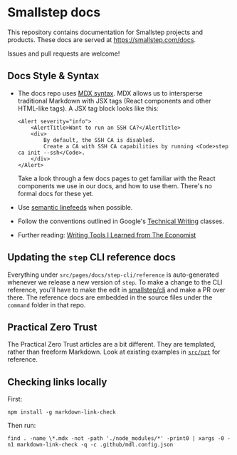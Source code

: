 # Smallstep docs

This repository contains documentation for Smallstep projects and products. These docs are served at https://smallstep.com/docs.

Issues and pull requests are welcome!

## Docs Style & Syntax

- The docs repo uses [MDX syntax](https://mdxjs.com/docs/what-is-mdx/#mdx-syntax).
  MDX allows us to intersperse traditional Markdown with JSX tags (React components and other HTML-like tags).
  A JSX tag block looks like this:

  ```
  <Alert severity="info">
      <AlertTitle>Want to run an SSH CA?</AlertTitle>
      <div>
          By default, the SSH CA is disabled.
          Create a CA with SSH CA capabilities by running <Code>step ca init --ssh</Code>.
      </div>
  </Alert>
  ```

  Take a look through a few docs pages to get familiar with the React components we use in our docs, and how to use them.
  There's no formal docs for these yet.

- Use [semantic linefeeds](https://rhodesmill.org/brandon/2012/one-sentence-per-line/) when possible.
- Follow the conventions outlined in Google's [Technical Writing](https://developers.google.com/tech-writing/one) classes.
- Further reading: [Writing Tools I Learned from The Economist](https://www.solimanwrites.com/writing-tools-i-learned-from-the-economist-2/)

## Updating the `step` CLI reference docs

Everything under `src/pages/docs/step-cli/reference` is auto-generated whenever we release a new version of `step`. To make a change to the CLI reference, you'll have to make the edit in [smallstep/cli](https://github.com/smallstep/cli) and make a PR over there. The reference docs are embedded in the source files under the `command` folder in that repo.

## Practical Zero Trust

The Practical Zero Trust articles are a bit different.
They are templated, rather than freeform Markdown.
Look at existing examples in [`src/pzt`](src/pzt) for reference.

## Checking links locally

First:

```
npm install -g markdown-link-check
```

Then run:

```
find . -name \*.mdx -not -path './node_modules/*' -print0 | xargs -0 -n1 markdown-link-check -q -c .github/mdl.config.json
```
